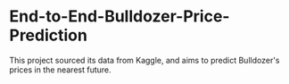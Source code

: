 # End-to-End-Bulldozer-Price-Prediction
This project sourced its data from Kaggle, and aims to predict Bulldozer's prices in the nearest future.
